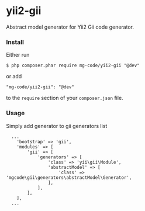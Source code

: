 # yii2-gii
Abstract model generator for Yii2 Gii code generator.

### Install

Either run

```
$ php composer.phar require mg-code/yii2-gii "@dev"
```

or add

```
"mg-code/yii2-gii": "@dev"
```

to the ```require``` section of your `composer.json` file.

### Usage

Simply add generator to gii generators list

```
  ...
    'bootstrap' => 'gii',
    'modules' => [
        'gii' => [
            'generators' => [
                'class' => 'yii\gii\Module',
                'abstractModel' => [
                    'class' => 'mgcode\gii\generators\abstractModel\Generator',
                ],
            ],
        ],
    ],
  ...
```
